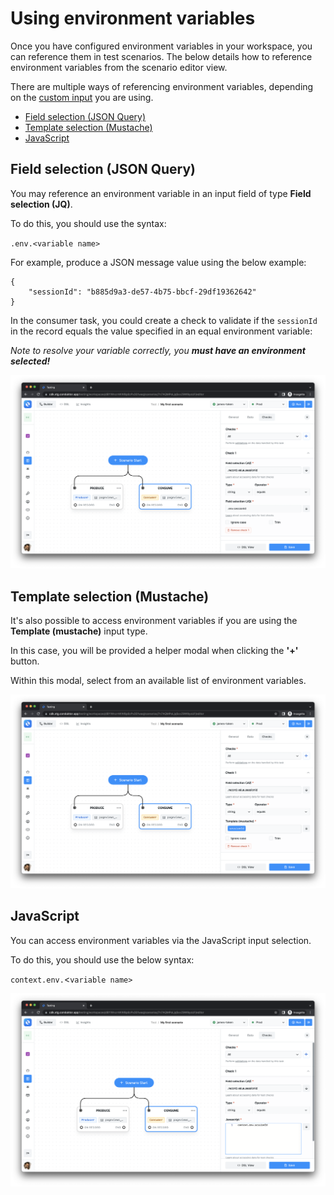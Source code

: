 # Using environment variables

Once you have configured environment variables in your workspace, you can reference them in test scenarios. The below details how to reference environment variables from the scenario editor view.

There are multiple ways of referencing environment variables, depending on the [custom input](../custom-inputs) you are using.

- [Field selection (JSON Query)](using-environment-variables#field-selection-json-query)
- [Template selection (Mustache)](using-environment-variables#template-selection-mustache)
- [JavaScript](using-environment-variables#javascript)

## Field selection (JSON Query)

You may reference an environment variable in an input field of type **Field selection (JQ)**.

To do this, you should use the syntax:

`.env.<variable name>`

For example, produce a JSON message value using the below example:

```
{
    "sessionId": "b885d9a3-de57-4b75-bbcf-29df19362642"
}
```

In the consumer task, you could create a check to validate if the `sessionId` in the record equals the value specified in an equal environment variable:&#x20;

_Note to resolve your variable correctly, you **must have an environment selected!**_

![](<../../assets/image (146).png>)

## Template selection (Mustache)

It's also possible to access environment variables if you are using the **Template (mustache)** input type.&#x20;

In this case, you will be provided a helper modal when clicking the **'+'** button.

Within this modal, select from an available list of environment variables.

![](<../../assets/image (118) (1).png>)

## JavaScript

You can access environment variables via the JavaScript input selection.

To do this, you should use the below syntax:

`context.env.`<`variable name>`

![](<../../assets/image (105).png>)
